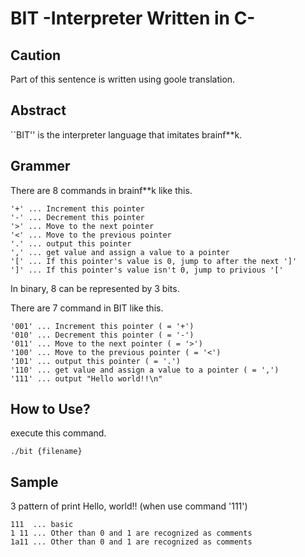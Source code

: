 # BIT -Interpreter Written in C-

## Caution
Part of this sentence is written using goole translation.

## Abstract
``BIT'' is the interpreter language that imitates brainf**k.

## Grammer
There are 8 commands in brainf**k like this.
```
'+' ... Increment this pointer
'-' ... Decrement this pointer
'>' ... Move to the next pointer
'<' ... Move to the previous pointer
'.' ... output this pointer
',' ... get value and assign a value to a pointer
'[' ... If this pointer's value is 0, jump to after the next ']'
']' ... If this pointer's value isn't 0, jump to privious '['
```

In binary, 8 can be represented by 3 bits.

There are 7 command in BIT like this.
```
'001' ... Increment this pointer ( = '+')
'010' ... Decrement this pointer ( = '-')
'011' ... Move to the next pointer ( = '>')
'100' ... Move to the previous pointer ( = '<')
'101' ... output this pointer ( = '.')
'110' ... get value and assign a value to a pointer ( = ',')
'111' ... output "Hello world!!\n"
```

## How to Use?
execute this command.
```
./bit {filename}
```

## Sample
3 pattern of print Hello, world!! (when use command '111')
```
111  ... basic
1 11 ... Other than 0 and 1 are recognized as comments
1a11 ... Other than 0 and 1 are recognized as comments 
```